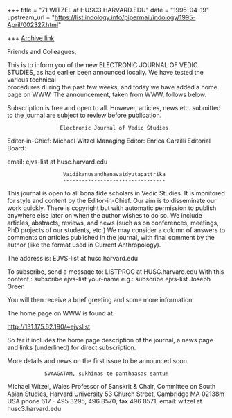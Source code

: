 +++
title = "71 WITZEL at HUSC3.HARVARD.EDU"
date = "1995-04-19"
upstream_url = "https://list.indology.info/pipermail/indology/1995-April/002327.html"

+++
[Archive link](https://list.indology.info/pipermail/indology/1995-April/002327.html)



Friends and Colleagues,

This is to inform you of the new ELECTRONIC JOURNAL OF VEDIC STUDIES, as 
had earlier been announced locally. We have tested the various technical  
procedures during the past few weeks, and today we have added a home page 
on WWW. The announcement, taken from WWW, follows below. 

Subscription is free and open to all. However, articles, news etc. 
submitted to the journal are subject to review before publication.



                     Electronic Journal of Vedic Studies

Editor-in-Chief: Michael Witzel
Managing Editor: Enrica Garzilli
Editorial Board: <exact composition to follow>

email: ejvs-list at husc.harvard.edu

                      Vaidikanusandhanavaidyutapattrika
                      ---------------------------------

This journal is open to all bona fide scholars in Vedic Studies. It is 
monitored for style and content by the Editor-in-Chief.
Our aim is to disseminate our work quickly.
There is copyright but with automatic permission to publish anywhere else 
later on when the author wishes to do so.
We include articles, abstracts, reviews, and news (such as on conferences, 
meetings, PhD projects of our students, etc.)
We may consider a column of answers to comments on articles published in 
the journal, with final comment by the author (like the format used in 
Current Anthropology).

The address is:
EJVS-list at husc.harvard.edu

To subscribe, send a message to:
LISTPROC at HUSC.harvard.edu
With this content :
subscribe ejvs-list your-name
e.g.: subscribe ejvs-list Joseph Green

You will then receive a brief greeting and some more information.


The home page on WWW is found at: 

http://131.175.62.190/~ejvslist

So far it includes the home page description of the journal, a news page and 
links (underlined) for direct subscription.


More details and news on the first issue to be announced soon.


                SVAAGATAM, sukhinas te panthaasas santu!


Michael Witzel,
Wales Professor of Sanskrit &
Chair, Committee on South Asian Studies,
Harvard University
53 Church Street, Cambridge MA 02138m USA
phone 617 - 495 3295, 496 8570, fax 496 8571, 
email: witzel at husc3.harvard.edu







